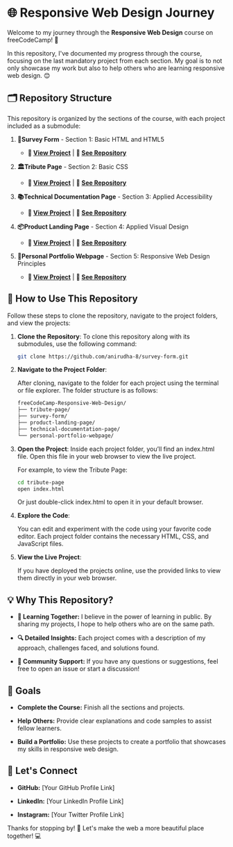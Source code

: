 # 🌐 Responsive Web Design Journey

Welcome to my journey through the **Responsive Web Design** course on freeCodeCamp! 🚀

In this repository, I've documented my progress through the course, focusing on the last mandatory project from each section. My goal is to not only showcase my work but also to help others who are learning responsive web design. 😊

## 🗂️ Repository Structure

This repository is organized by the sections of the course, with each project included as a submodule:

1. **📝Survey Form** - Section 1: Basic HTML and HTML5
    - **🔗 [View Project](https://anirudha-8.github.io/survey-form/)** | **📂 [See Repository](https://github.com/anirudha-8/survey-form.git)**

2. **🏛️Tribute Page** - Section 2: Basic CSS
    - **🔗 [View Project](https://anirudha-8.github.io/tribute-page/)** | **📂 [See Repository](https://github.com/anirudha-8/tribute-page.git)**

3. **📚Technical Documentation Page** - Section 3: Applied Accessibility
    - **🔗 [View Project](https://anirudha-8.github.io/technical-documentation/)** | **📂 [See Repository](https://github.com/anirudha-8/technical-documentation.git)**

4. **📦Product Landing Page** - Section 4: Applied Visual Design
    - **🔗 [View Project](https://anirudha-8.github.io/product-landing-page/)** | **📂 [See Repository](https://github.com/anirudha-8/product-landing-page.git)**

5. **🎨Personal Portfolio Webpage** - Section 5: Responsive Web Design Principles
    - **🔗 [View Project](https://anirudha-8.github.io/portfolio-webpage/)** | **📂 [See Repository](https://github.com/anirudha-8/portfolio-webpage.git)**

## 📖 How to Use This Repository

Follow these steps to clone the repository, navigate to the project folders, and view the projects:

1. **Clone the Repository**:
   To clone this repository along with its submodules, use the following command:

   ```bash
   git clone https://github.com/anirudha-8/survey-form.git
   ```

2. **Navigate to the Project Folder**:

    After cloning, navigate to the folder for each project using the terminal or file explorer. The folder structure is as follows:

    ```bash
    freeCodeCamp-Responsive-Web-Design/
    ├── tribute-page/
    ├── survey-form/
    ├── product-landing-page/
    ├── technical-documentation-page/
    └── personal-portfolio-webpage/
    ```

3. **Open the Project**:
    Inside each project folder, you’ll find an index.html file. Open this file in your web browser to view the live project.

    For example, to view the Tribute Page:

    ```bash
    cd tribute-page
    open index.html
    ```

    Or just double-click index.html to open it in your default browser.

4. **Explore the Code**:

   You can edit and experiment with the code using your favorite code editor. Each project folder contains the necessary HTML, CSS, and JavaScript files.

5. **View the Live Project**:

    If you have deployed the projects online, use the provided links to view them directly in your web browser.

## 💡 Why This Repository?

- **🌱 Learning Together:** I believe in the power of learning in public. By sharing my projects, I hope to help others who are on the same path.

- **🔍 Detailed Insights:** Each project comes with a description of my approach, challenges faced, and solutions found.

- **🤝 Community Support:** If you have any questions or suggestions, feel free to open an issue or start a discussion!

## 🎯 Goals

- **Complete the Course:** Finish all the sections and projects.

- **Help Others:** Provide clear explanations and code samples to assist fellow learners.

- **Build a Portfolio:** Use these projects to create a portfolio that showcases my skills in responsive web design.

## 📢 Let's Connect

- **GitHub:** [Your GitHub Profile Link]

- **LinkedIn:** [Your LinkedIn Profile Link]

- **Instagram:** [Your Twitter Profile Link]

Thanks for stopping by! 🌟 Let's make the web a more beautiful place together! 💻
